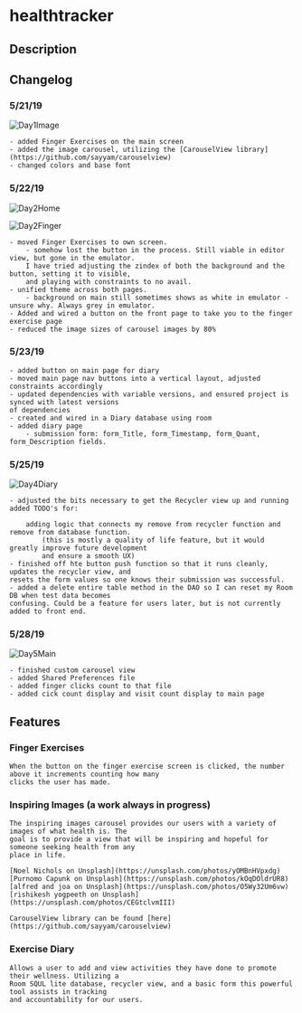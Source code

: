 # healthtracker

## Description

## Changelog

### 5/21/19

![Day1Image](./screenshots/main_day_1.png)

    - added Finger Exercises on the main screen
    - added the image carousel, utilizing the [CarouselView library](https://github.com/sayyam/carouselview)
    - changed colors and base font

### 5/22/19

![Day2Home](./screenshots/main_day_2.png)

![Day2Finger](./screenshots/finger_day_2.png)

    - moved Finger Exercises to own screen.
        - somehow lost the button in the process. Still viable in editor view, but gone in the emulator.
        I have tried adjusting the zindex of both the background and the button, setting it to visible,
        and playing with constraints to no avail.
    - unified theme across both pages.
        - background on main still sometimes shows as white in emulator - unsure why. Always grey in emulator.
    - Added and wired a button on the front page to take you to the finger exercise page
    - reduced the image sizes of carousel images by 80%

### 5/23/19 

    - added button on main page for diary 
    - moved main page nav buttons into a vertical layout, adjusted constraints accordingly 
    - updated dependencies with variable versions, and ensured project is synced with latest versions 
    of dependencies 
    - created and wired in a Diary database using room 
    - added diary page 
        - submission form: form_Title, form_Timestamp, form_Quant, form_Description fields. 

### 5/25/19 

![Day4Diary](./screenshots/diary_day_4.png)

    - adjusted the bits necessary to get the Recycler view up and running 
    added TODO's for: 
 
        adding logic that connects my remove from recycler function and remove from database function. 
            (this is mostly a quality of life feature, but it would greatly improve future development
            and ensure a smooth UX) 
    - finished off hte button push function so that it runs cleanly, updates the recycler view, and 
    resets the form values so one knows their submission was successful. 
    - added a delete entire table method in the DAO so I can reset my Room DB when test data becomes 
    confusing. Could be a feature for users later, but is not currently added to front end. 
    

### 5/28/19 
![Day5Main](./screenshots/main_day_5.png)

    - finished custom carousel view 
    - added Shared Preferences file 
    - added finger clicks count to that file 
    - added cick count display and visit count display to main page 
    
## Features

### Finger Exercises

    When the button on the finger exercise screen is clicked, the number above it increments counting how many
    clicks the user has made.

### Inspiring Images (a work always in progress)

    The inspiring images carousel provides our users with a variety of images of what health is. The
    goal is to provide a view that will be inspiring and hopeful for someone seeking health from any
    place in life.

    [Noel Nichols on Unsplash](https://unsplash.com/photos/yOMBnHVpxdg)
    [Purnomo Capunk on Unsplash](https://unsplash.com/photos/kOqDOldrUR8)
    [alfred and joa on Unsplash](https://unsplash.com/photos/O5Wy32Um6vw)
    [rishikesh yogpeeth on Unsplash](https://unsplash.com/photos/CEGtclvmIII)

    CarouselView library can be found [here](https://github.com/sayyam/carouselview)

### Exercise Diary 
    
    Allows a user to add and view activities they have done to promote their wellness. Utilizing a 
    Room SQUL lite database, recycler view, and a basic form this powerful tool assists in tracking 
    and accountability for our users. 
